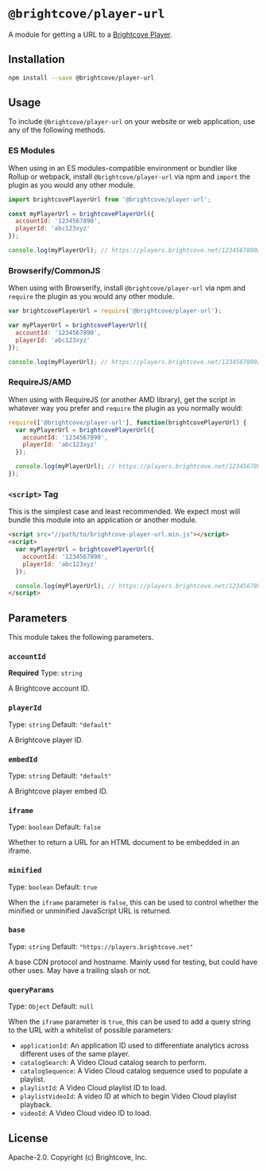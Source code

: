# `@brightcove/player-url`

A module for getting a URL to a [Brightcove Player](https://support.brightcove.com/brightcove-player).

## Installation

```sh
npm install --save @brightcove/player-url
```

## Usage

To include `@brightcove/player-url` on your website or web application, use any of the following methods.

### ES Modules

When using in an ES modules-compatible environment or bundler like Rollup or webpack, install `@brightcove/player-url` via npm and `import` the plugin as you would any other module.

```js
import brightcovePlayerUrl from '@brightcove/player-url';

const myPlayerUrl = brightcovePlayerUrl({
  accountId: '1234567890',
  playerId: 'abc123xyz'
});

console.log(myPlayerUrl); // https://players.brightcove.net/1234567890/abc123xyz_default/index.min.js
```

### Browserify/CommonJS

When using with Browserify, install `@brightcove/player-url` via npm and `require` the plugin as you would any other module.

```js
var brightcovePlayerUrl = require('@brightcove/player-url');

var myPlayerUrl = brightcovePlayerUrl({
  accountId: '1234567890',
  playerId: 'abc123xyz'
});

console.log(myPlayerUrl); // https://players.brightcove.net/1234567890/abc123xyz_default/index.min.js
```

### RequireJS/AMD

When using with RequireJS (or another AMD library), get the script in whatever way you prefer and `require` the plugin as you normally would:

```js
require(['@brightcove/player-url'], function(brightcovePlayerUrl) {
  var myPlayerUrl = brightcovePlayerUrl({
    accountId: '1234567890',
    playerId: 'abc123xyz'
  });

  console.log(myPlayerUrl); // https://players.brightcove.net/1234567890/abc123xyz_default/index.min.js
});
```

### `<script>` Tag

This is the simplest case and least recommended. We expect most will bundle this module into an application or another module.

```html
<script src="//path/to/brightcove-player-url.min.js"></script>
<script>
  var myPlayerUrl = brightcovePlayerUrl({
    accountId: '1234567890',
    playerId: 'abc123xyz'
  });

  console.log(myPlayerUrl); // https://players.brightcove.net/1234567890/abc123xyz_default/index.min.js
</script>
```

## Parameters
This module takes the following parameters.

### `accountId`
**Required**
Type: `string`

A Brightcove account ID.

### `playerId`
Type: `string`
Default: `"default"`

A Brightcove player ID.

### `embedId`
Type: `string`
Default: `"default"`

A Brightcove player embed ID.

### `iframe`
Type: `boolean`
Default: `false`

Whether to return a URL for an HTML document to be embedded in an iframe.

### `minified`
Type: `boolean`
Default: `true`

When the `iframe` parameter is `false`, this can be used to control whether the minified or unminified JavaScript URL is returned.

### `base`
Type: `string`
Default: `"https://players.brightcove.net"`

A base CDN protocol and hostname. Mainly used for testing, but could have other uses. May have a trailing slash or not.

### `queryParams`
Type: `Object`
Default: `null`

When the `iframe` parameter is `true`, this can be used to add a query string to the URL with a whitelist of possible parameters:

- `applicationId`: An application ID used to differentiate analytics across different uses of the same player.
- `catalogSearch`: A Video Cloud catalog search to perform.
- `catalogSequence`: A Video Cloud catalog sequence used to populate a playlist.
- `playlistId`: A Video Cloud playlist ID to load.
- `playlistVideoId`: A video ID at which to begin Video Cloud playlist playback.
- `videoId`: A Video Cloud video ID to load.

## License

Apache-2.0. Copyright (c) Brightcove, Inc.
